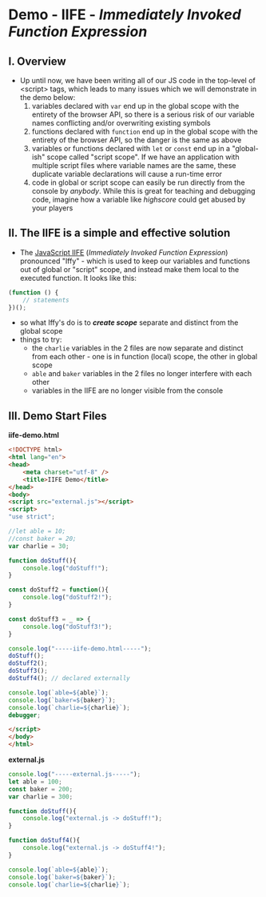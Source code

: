 # Demo - IIFE - *Immediately Invoked Function Expression*

## I. Overview
- Up until now, we have been writing all of our JS code in the top-level of &lt;script> tags, which leads to many issues which we will demonstrate in the demo below:
  1. variables declared with `var` end up in the global scope with the entirety of the browser API, so there is a serious risk of our variable names conflicting and/or overwriting existing symbols
  2. functions declared with `function` end up in the global scope with the entirety of the browser API, so the danger is the same as above
  3. variables or functions declared with `let` or `const` end up in a "global-ish" scope called "script scope". If we have an application with multiple script files where variable names are the same, these duplicate variable declarations will cause a run-time error
  4. code in global or script scope can easily be run directly from the console by *anybody*. While this is great for teaching and debugging code, imagine how a variable like *highscore* could get abused by your players 

## II. The IIFE is a simple and effective solution
- The [JavaScript IIFE](https://developer.mozilla.org/en-US/docs/Glossary/IIFE) (*Immediately Invoked Function Expression*) pronounced "Iffy" - which is used to keep our variables and functions out of global or "script" scope, and instead make them local to the executed function. It looks like this:

```js
(function () {
    // statements
})();
```

- so what Iffy's do is to ***create scope*** separate and distinct from the global scope
- things to try:
  - the `charlie` variables in the 2 files are now separate and distinct from each other - one is in function (local) scope, the other in global scope
  - `able` and `baker` variables in the 2 files no longer interfere with each other
  - variables in the IIFE are no longer visible from the console

## III. Demo Start Files

**iife-demo.html**
```html
<!DOCTYPE html>
<html lang="en">
<head>
	<meta charset="utf-8" />
	<title>IIFE Demo</title>
</head>
<body>
<script src="external.js"></script>
<script>
"use strict";

//let able = 10;
//const baker = 20;
var charlie = 30;

function doStuff(){
	console.log("doStuff!");
}

const doStuff2 = function(){
	console.log("doStuff2!");
}

const doStuff3 = _ => {
	console.log("doStuff3!");
}

console.log("-----iife-demo.html-----");
doStuff();
doStuff2();
doStuff3();
doStuff4(); // declared externally

console.log(`able=${able}`);
console.log(`baker=${baker}`);
console.log(`charlie=${charlie}`);
debugger;

</script>
</body>
</html>

```

**external.js**

```js
console.log("-----external.js-----");
let able = 100;
const baker = 200;
var charlie = 300;

function doStuff(){
	console.log("external.js -> doStuff!");
}

function doStuff4(){
	console.log("external.js -> doStuff4!");
}

console.log(`able=${able}`);
console.log(`baker=${baker}`);
console.log(`charlie=${charlie}`);
```

